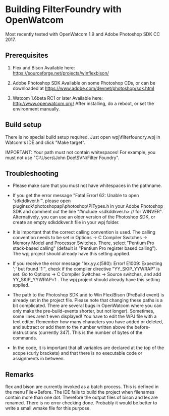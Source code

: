 
Building FilterFoundry with OpenWatcom
======================================

Most recently tested with OpenWatcom 1.9 and Adobe Photoshop SDK CC 2017.


Prerequisites
-------------

1) Flex and Bison
   Available here:
   https://sourceforge.net/projects/winflexbison/

2) Adobe Photoshop SDK
   Available on some Photoshop CDs, or can be downloaded at
   https://www.adobe.com/devnet/photoshop/sdk.html

3) Watcom 1.6beta RC1 or later
   Available here:
   http://www.openwatcom.org/
   After installing, do a reboot, or set the environment manually.


Build setup
-----------

There is no special build setup required.
Just open wpj\filterfoundry.wpj in Watcom's IDE and click "Make target".

IMPORTANT: Your path must not contain whitespaces!
For example, you must not use "C:\Users\John Doe\SVN\Filter Foundry\".


Troubleshooting
---------------

- Please make sure that you must not have whitespaces in the pathname.

- If you get the error message "Fatal Error! 62:  Unable to open 'sdkddkver.h'", please open 
  pluginsdk\photoshopapi\photoshop\PITypes.h in your Adobe Photoshop SDK and
  comment out the line "#include <sdkddkver.h> // for WINVER".
  Alternatively, you can use an older version of the Photoshop SDK, or create an empty
  sdkddkver.h file in your wpj folder.

- It is important that the correct calling convention is used.
  The calling convention needs to be set in
  Options -> C Compiler Switches -> Memory Model and Processor Switches.
  There, select "Pentium Pro stack-based calling" (default is "Pentium Pro register based calling").
  The wpj project should already have this setting applied.

- If you receive the error message "lex.yy.c(580): Error! E1009: Expecting ';' but found '1'",
  check if the compiler directive "YY_SKIP_YYWRAP" is set.
  Go to Options -> C Compiler Switches -> Source switches, and add YY_SKIP_YYWRAP=1 .
  The wpj project should already have this setting applied.

- The path to the Photoshop SDK and to Win Flex/Bison (PreBuild event)
  is already set in the project file. Please note that changing these
  paths is a bit complicated. There are several bugs in OpenWatcom
  where you can only make the pre-build-events shorter, but not longer).
  Sometimes, some lines aren't even displayed!
  You have to edit the WPJ file with a text editor.
  Remember how many characters you have added or deleted,
  and subtract or add them to the number written above the before-instructions
  (currently 347). This is the number of bytes of the commands.

- In the code, it is important that all variables are declared at the
  top of the scope (curly brackets) and that there is no executable code or
  assignments in between.


Remarks
-------

flex and bison are currently invoked as a batch process.
This is defined in the menu File->Before.
The IDE fails to build the project when filenames contain more than one dot.
Therefore the output files of bison and lex are renamed.
There is no error checking done.
Probably it would be better to write a small wmake file for this purpose.
